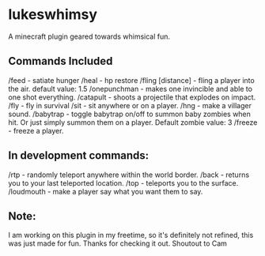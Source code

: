 # lukeswhimsy
A minecraft plugin geared towards whimsical fun.

## Commands Included
/feed <player> - satiate hunger
/heal <player> - hp restore
/fling <player> [distance] - fling a player into the air. default value: 1.5
/onepunchman - makes one invincible and able to one shot everything.
/catapult - shoots a projectile that explodes on impact.
/fly - fly in survival
/sit <player> - sit anywhere or on a player.
/hng - make a villager sound.
/babytrap <player> - toggle babytrap on/off to summon baby zombies when hit. Or just simply summon them on a player. Default zombie value: 3
/freeze <player> - freeze a player.

## In development commands:
/rtp - randomly teleport anywhere within the world border.
/back - returns you to your last teleported location.
/top - teleports you to the surface.
/loudmouth <player> - make a player say what you want them to say.

## Note: 
I am working on this plugin in my freetime, so it's definitely not refined, this was just made for fun. Thanks for checking it out.
Shoutout to Cam
